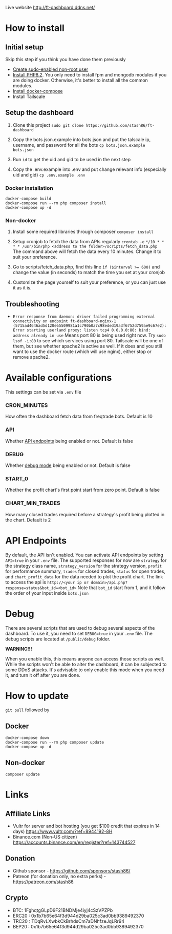 Live website http://ft-dashboard.ddns.net/

# How to install
## Initial setup
Skip this step if you think you have done them previously
* [Create sudo-enabled non-root user](https://botacademy.ddns.net/2023/09/13/how-to-create-new-sudo-enabled-user/)
* [Install PHP8.2](https://botacademy.ddns.net/2023/09/13/install-php8-2-and-modules-on-ubuntu/). You only need to install fpm and mongodb modules if you are doing docker. Otherwise, it's better to install all the common modules.
* [Install docker-compose](https://botacademy.ddns.net/2023/09/13/how-to-install-docker-compose-on-ubuntu/)
* Install Tailscale

## Setup the dashboard
1. Clone this project `sudo git clone https://github.com/stash86/ft-dashboard`

2. Copy the bots.json.example into bots.json and put the talscale ip, username, and password for all the bots
`cp bots.json.example bots.json`

3. Run `id` to get the uid and gid to be used in the next step

4. Copy the .env.example into .env and put change relevant info (especially uid and gid)
`cp .env.example .env`

### Docker installation
```
docker-compose build
docker-compose run --rm php composer install
docker-compose up -d
```

### Non-docker
1. Install some required libraries through composer
`composer install`

2. Setup cronjob to fetch the data from APIs regularly `crontab -e`
`*/10 * * * * /usr/bin/php <address to the folder>/scripts/fetch_data.php`
The command above will fetch the data every 10 minutes. Change it to suit your preference.

3. Go to scripts/fetch_data.php, find this line `if ($interval >= 600)` and change the value (in seconds) to match the time you set at your cronjob

4. Customize the page yourself to suit your preference, or you can just use it as it is.


## Troubleshooting
* `Error response from daemon: driver failed programming external connectivity on endpoint ft-dashboard-nginx-1 (5715ad4646ad5d120e65509981a1c790b0a7c98eded19a3f6752d759ae9c67e2): Error starting userland proxy: listen tcp4 0.0.0.0:80: bind: address already in use`
Means port 80 is being used right now. Try `sudo lsof -i:80` to see which services using port 80. Tailscale will be one of them, but see whether apache2 is active as well. If it does and you still want to use the docker route (which will use nginx), either stop or remove apache2.


# Available configurations
This settings can be set via `.env` file

### CRON_MINUTES
How often the dashboard fetch data from freqtrade bots. Default is 10

### API
Whether [API endpoints](#api-endpoints) being enabled or not. Default is false

### DEBUG
Whether [debug mode](#debug) being enabled or not. Default is false

### START_0
Whether the profit chart's first point start from zero point. Default is false

### CHART_MIN_TRADES
How many closed trades required before a strategy's profit being plotted in the chart. Default is 2


# API Endpoints
By default, the API isn't enabled. You can activate API endpoints by setting `API=true` in your `.env` file. The supported responses for now are `strategy` for the strategy class name, `strategy_version` for the strategy version, `profit` for performance summary, `trades` for closed trades, `status` for open trades, and `chart_profit_data` for the data needed to plot the profit chart.
The link to access the api is `http://<your ip or domain>/api.php?response=status&bot_id=<bot_id>`
Note that `bot_id` start from 1, and it follow the order of your input inside `bots.json`


# Debug
There are several scripts that are used to debug several aspects of the dashboard. To use it, you need to set `DEBUG=true` in your `.env` file. The debug scripts are located at `/public/debug` folder.

**WARNING!!!**

When you enable this, this means anyone can access those scripts as well. While the scripts won't be able to alter the dashboard, it can be subjected to some DDoS attacks. It's advisable to only enable this mode when you need it, and turn it off after you are done.


# How to update
`git pull` followed by

## Docker
```
docker-compose down
docker-compose run --rm php composer update
docker-compose up -d
```

## Non-docker
`composer update`


# Links
## Affiliate Links
* Vultr for server and bot hosting (you get $100 credit that expires in 14 days) https://www.vultr.com/?ref=8944192-8H
* Binance.com (Non-US citizen) https://accounts.binance.com/en/register?ref=143744527


## Donation
* Github sponsor - https://github.com/sponsors/stash86/
* Patreon (for donation only, no extra perks) - https://patreon.com/stash86

## Crypto
* BTC: 1FghqtgGLpD9F21BNDMje4iyj4cSzVPZPb
* ERC20 : 0x1b7b65e64f3d944d29ba025c3ad0bb9389492370
* TRC20 : TDqRvLXwbkCkBrhdsCm7aDNhfzeJqLRr94
* BEP20 : 0x1b7b65e64f3d944d29ba025c3ad0bb9389492370
